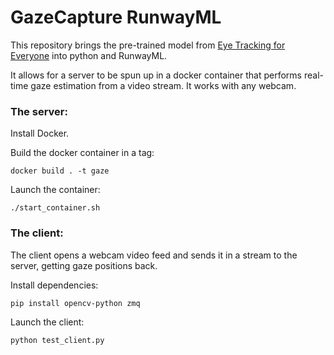 # GazeCapture RunwayML

This repository brings the pre-trained model from [Eye Tracking for Everyone](https://github.com/CSAILVision/GazeCapture)
into python and RunwayML.

It allows for a server to be spun up in a docker container that performs real-
time gaze estimation from a video stream.  It works with any webcam.

### The server:

Install Docker.

Build the docker container in a tag:

    docker build . -t gaze

Launch the container:

    ./start_container.sh


### The client:

The client opens a webcam video feed and sends it in a stream to the server, getting gaze positions back.

Install dependencies:

    pip install opencv-python zmq
        
Launch the client:

    python test_client.py